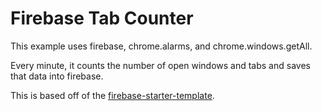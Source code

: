 # Firebase Tab Counter

This example uses firebase, chrome.alarms, and chrome.windows.getAll.

Every minute, it counts the number of open windows and tabs and saves
that data into firebase.

This is based off of the [firebase-starter-template](../firebase-starter-template).
